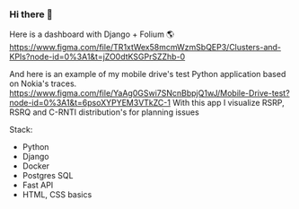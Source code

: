 ### Hi there 👋

Here is a dashboard with Django + Folium :earth_americas:  
https://www.figma.com/file/TR1xtWex58mcmWzmSbQEP3/Clusters-and-KPIs?node-id=0%3A1&t=jZO0dtKSGPrSZZhb-0

And here is an example of my mobile drive's test Python application based on Nokia's traces. 
https://www.figma.com/file/YaAg0GSwi7SNcnBbpjQ1wJ/Mobile-Drive-test?node-id=0%3A1&t=6psoXYPYEM3VTkZC-1
With this app I visualize RSRP, RSRQ and C-RNTI distribution's for planning issues



<!--
**Sergei2019/Sergei2019** is a ✨ _special_ ✨ repository because its `README.md` (this file) appears on your GitHub profile.

Here are some ideas to get you started:

- 🔭 I’m currently working on ...
- 🌱 I’m currently learning ...
- 👯 I’m looking to collaborate on ...
- 🤔 I’m looking for help with ...
- 💬 Ask me about ...
- 📫 How to reach me: ...
- 😄 Pronouns: ...
- ⚡ Fun fact: ...
-->
Stack:
- Python
- Django
- Docker
- Postgres SQL
- Fast API
- HTML, CSS basics 
